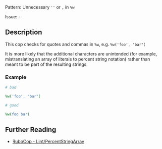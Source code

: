 Pattern: Unnecessary `''` or `,` in `%w`

Issue: -

## Description

This cop checks for quotes and commas in `%w`, e.g. `%w('foo', "bar")`

It is more likely that the additional characters are unintended (for
example, mistranslating an array of literals to percent string notation)
rather than meant to be part of the resulting strings.

### Example

```ruby
# bad

%w('foo', "bar")
```
```ruby
# good

%w(foo bar)
```

## Further Reading

* [RuboCop - Lint/PercentStringArray](https://rubocop.readthedocs.io/en/latest/cops_lint/#lintpercentstringarray)
